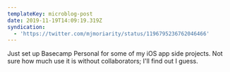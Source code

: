 ```yaml
---
templateKey: microblog-post
date: 2019-11-19T14:09:19.319Z
syndication:
  - 'https://twitter.com/mjmoriarity/status/1196795236762046466'
---
```


Just set up Basecamp Personal for some of my iOS app side projects. Not sure how much use it is without collaborators; I'll find out I guess.
